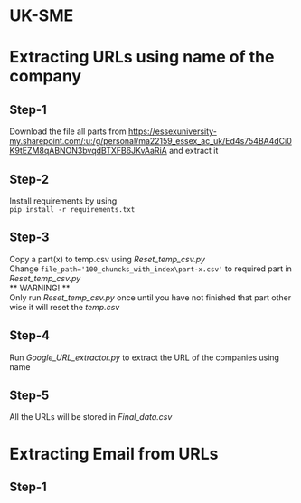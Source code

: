 # UK-SME

# Extracting URLs using name of the company

## Step-1
Download the file all parts from https://essexuniversity-my.sharepoint.com/:u:/g/personal/ma22159_essex_ac_uk/Ed4s754BA4dCi0K9tEZM8qABNON3bvqdBTXFB6JKvAaRiA and extract it

## Step-2
Install requirements by using 
<br />
```pip install -r requirements.txt```

## Step-3
Copy a part(x) to temp.csv using *Reset_temp_csv.py*
<br />
Change ```file_path='100_chuncks_with_index\part-x.csv'``` to required part in *Reset_temp_csv.py*
<br />
** WARNING! ** 
<br />
Only run *Reset_temp_csv.py* once until you have not finished that part other wise it will reset the *temp.csv*

## Step-4
Run *Google_URL_extractor.py* to extract the URL of the companies using name

## Step-5
All the URLs will be stored in *Final_data.csv* 

# Extracting Email from URLs

## Step-1
